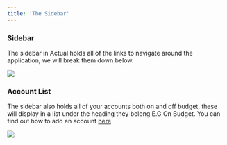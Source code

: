 ```yaml
---
title: 'The Sidebar'
---
```


### Sidebar

The sidebar in Actual holds all of the links to navigate around the application, we will break them down below.

![](/img/using-actual/budget-sidebar.png)

### Account List

The sidebar also holds all of your accounts both on and off budget, these will display in a list under the heading they belong E.G On Budget. You can find out how to add an account [here](/Accounts/addaccount#adding-a-new-account)

![](/img/using-actual/budget-sidebar-accounts.png)